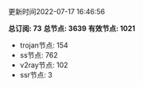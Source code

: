 更新时间2022-07-17 16:46:56

**总订阅: 73**
**总节点: 3639**
**有效节点: 1021**
- trojan节点: 154
- ss节点: 762
- v2ray节点: 102
- ssr节点: 3

